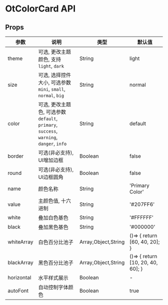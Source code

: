 # OtColorCard API

## Props

| 参数 | 说明 | 类型 | 默认值 |
| --- | --- | --- | --- |
| theme | 可选, 更改主题颜色, 支持 `light`, `dark` | String | light |
| size | 可选, 选择控件大小, 可选参数 `mini`, `small`, `normal`, `big` | String | normal |
| color | 可选, 更改主题色, 可选参数 `default`, `primary`, `success`, `warning`, `danger`, `info` | String | default |
| border | 可选(非必支持), UI增加边框 | Boolean | false |
| round | 可选(非必支持), UI边框圆角 | Boolean | false |
| name | 颜色名称 | String | 'Primary Color' |
| value | 主颜色值, 十六进制 | String | '#207FF6' |
| white | 叠加白色基色 | String | '#FFFFFF' |
| black | 叠加黑色基色 | String | '#000000' |
| whiteArray | 白色百分比池子 | Array,Object,String | ()=> {   return [60, 40, 20]; } |
| blackArray | 黑色百分比池子 | Array,Object,String | ()=> {   return [10, 20, 40, 60]; } |
| horizontal | 水平样式展示 | Boolean | - |
| autoFont | 自动控制字体颜色 | Boolean | true |

